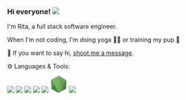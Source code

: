 ### Hi everyone! <img src="https://raw.githubusercontent.com/MartinHeinz/MartinHeinz/master/wave.gif" width="30px">

I'm Rita, a full stack software engineer. 

 
When I'm not coding, I'm doing yoga 🧘‍♀️ or training my pup 🐶 

💬 If you want to say hi, [shoot me a message](mailto:margarita.danshina@gmail.com).

⚙️ Languages & Tools:

<img src="jslogo.png" height="40">
<img src="html5.png" height="40">
<img src="css3.png" height="40">
<img src="react.png" height="40">
<img src="redux.png" height="40">
<img src="https://raw.githubusercontent.com/github/explore/80688e429a7d4ef2fca1e82350fe8e3517d3494d/topics/nodejs/nodejs.png" height="40">
<img src="npm.png" height="40">

 

<!--
**margaritadanshina/margaritadanshina** is a ✨ _special_ ✨ repository because its `README.md` (this file) appears on your GitHub profile.

Here are some ideas to get you started:

- 🔭 I’m currently working on ...
- 🌱 I’m currently learning ...
- 👯 I’m looking to collaborate on ...
- 🤔 I’m looking for help with ...
- 💬 Ask me about ...
- 📫 How to reach me: ...
- 😄 Pronouns: ...
- ⚡ Fun fact: ...
-->
